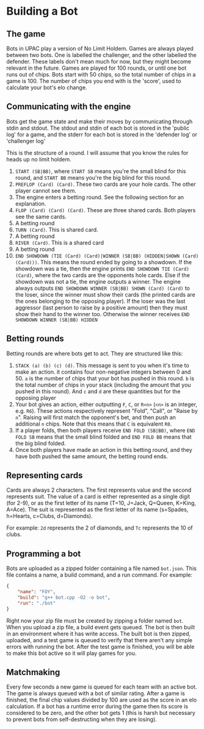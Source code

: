 # Building a Bot


## The game
Bots in UPAC play a version of No Limit Holdem. Games are always played between two bots.
One is labelled the challenger, and the other labelled the defender. These labels
don't mean much for now, but they might become relevant in the future. Games are played
for 100 rounds, or until one bot runs out of chips. Bots start with 50 chips,
so the total number of chips in a game is 100. The number of chips you end with
is the 'score', used to calculate your bot's elo change.

## Communicating with the engine
Bots get the game state and make their moves by communicating through stdin and stdout. 
The stdout and stdin of each bot is stored in the 'public log' for a game, and the stderr
for each bot is stored in the 'defender log' or 'challenger log'

This is the structure of a round. I will assume that you know the rules for heads up no limit holdem.
1. `START (SB|BB)`, where `START SB` means you're the small blind for this round,
   and `START BB` means you're the big blind for this round.
2. `PREFLOP (Card) (Card)`. These two cards are your hole cards. The other player cannot see them.
3. The engine enters a betting round. See the following section for
   an explanation.
4. `FLOP (Card) (Card) (Card)`. These are three shared cards. Both players see the same cards.
5. A betting round
6. `TURN (Card)`. This is shared card.
7. A betting round
8.  `RIVER (Card)`. This is a shared card
9. A betting round
10. `END SHOWDOWN (TIE (Card) (Card)|WINNER (SB|BB) (HIDDEN|SHOWN (Card) (Card)))`. 
    This means the round ended by going to a showdown. 
    If the showdown was a tie, then the engine prints `END SHOWDOWN TIE (Card) (Card)`, 
    where the two cards are the opponents hole cards.
    Else if the showdown was not a tie, the engine outputs a winner.
    The engine always outputs `END SHOWDOWN WINNER (SB|BB) SHOWN (Card) (Card)` to the loser, since the winner
    must show their cards (the printed cards are the ones belonging to the opposing player). 
    If the loser was the last aggressor (last person to raise by a positive amount) 
    then they must show their hand to the winner too. 
    Otherwise the winner receives `END SHOWDOWN WINNER (SB|BB) HIDDEN`

## Betting rounds
Betting rounds are where bots get to act. They are structured like this:

1. `STACK (a) (b) (c) (d)`. This message is sent to you when it's time to make an action.
   it contains four non-negative integers between 0 and 50. `a` is the number of chips 
   that your bot has pushed in this round. `b` is the total number of chips in your stack
   (including the amount that you pushed in this round). And `c` and `d` are these quantities
   but for the opposing player
2. Your bot gives an action, either outputting `F`, `C`, or `R<n>` (`<n>` is an integer, e.g. `R6`).
   These actions respectively represent "Fold", "Call", or "Raise by `n`". 
   Raising will first match the opponent's bet, and then push an additional `n` chips. 
   Note that this means that `C` is equivalent `R0`.
3. If a player folds, then both players receive `END FOLD (SB|BB)`, where `END FOLD SB` means that
   the small blind folded and `END FOLD BB` means that the big blind folded.
4. Once both players have made an action in this betting round, 
   and they have both pushed the same amount, the betting round ends.

## Representing cards
Cards are always 2 characters. The first represents value and the second represents suit. 
The value of a card is either represented as a single digit (for 2-9), or as the first letter of its name
(T=10, J=Jack, Q=Queen, K=King, A=Ace). The suit is represented as the first letter of its name 
(s=Spades, h=Hearts, c=Clubs, d=Diamonds).

For example:
`2d` represents the 2 of diamonds, and `Tc` represents the 10 of clubs.

## Programming a bot
Bots are uploaded as a zipped folder containing a file named `bot.json`. This file contains a name,
a build command, and a run command. For example:

```json
{
    "name": "FOY",
    "build": "g++ bot.cpp -O2 -o bot",
    "run": "./bot"
}
```

Right now your zip file must be created by zipping a folder named `bot`. When you upload a zip file,
a build event gets queued. The bot is then built in an environment where it has write access.
The built bot is then zipped, uploaded, and a test game is queued to verify that there aren't
any simple errors with running the bot. After the test game is finished, you
will be able to make this bot active so it will play games for you.

## Matchmaking
Every few seconds a new game is queued for each team with an active bot. 
The game is always queued with a bot of similar rating. After a game is finished,
the final chip values divided by 100 are used as the score in an elo calculation.
If a bot has a runtime error during the game then its score is considered to be zero,
and the other bot gets 1
(this is harsh but necessary to prevent bots from self-destructing when they are losing).
